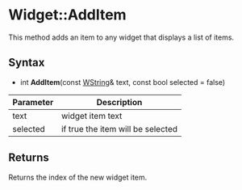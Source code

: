 # Widget::AddItem #
This method adds an item to any widget that displays a list of items.

## Syntax ##
- int **AddItem**(const [WString](WString.md)& text, const bool selected = false)

| Parameter | Description |
|---|---|
| text | widget item text |
| selected | if true the item will be selected |

## Returns ##
Returns the index of the new widget item.
